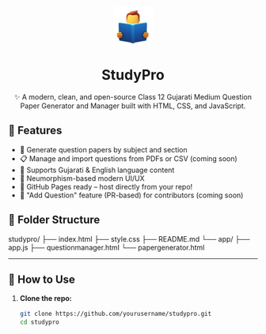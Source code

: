 <p align="center">
  <img src="assets/icon.png" alt="StudyPro Logo" height="80">
</p>

<strong>
<h1 align="center">StudyPro</h1>
</strong>

<p align="center">
  ✨ A modern, clean, and open-source Class 12 Gujarati Medium Question Paper Generator and Manager built with HTML, CSS, and JavaScript.
</p>

##

## 🌟 Features

- 📝 Generate question papers by subject and section
- 📋 Manage and import questions from PDFs or CSV (coming soon)
- 🧠 Supports Gujarati & English language content
- 💠 Neumorphism-based modern UI/UX
- 🧪 GitHub Pages ready – host directly from your repo!
- 🔁 "Add Question" feature (PR-based) for contributors (coming soon)


## 📁 Folder Structure
studypro/
├── index.html
├── style.css
├── README.md
└── app/
├── app.js
├── questionmanager.html
└── papergenerator.html

---

## 🚀 How to Use

1. **Clone the repo:**
   ```bash
   git clone https://github.com/yourusername/studypro.git
   cd studypro



